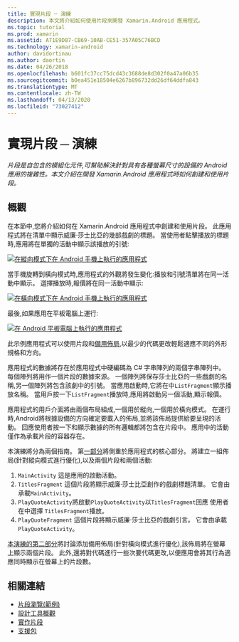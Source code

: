 ```yaml
---
title: 實現片段 ─ 演練
description: 本文將介紹如何使用片段來開發 Xamarin.Android 應用程式。
ms.topic: tutorial
ms.prod: xamarin
ms.assetid: A71E9D87-CB69-10AB-CE51-357A05C76BCD
ms.technology: xamarin-android
author: davidortinau
ms.author: daortin
ms.date: 04/26/2018
ms.openlocfilehash: b601fc37cc75dcd43c3688de8d302f0a47a06b35
ms.sourcegitcommit: b0ea451e18504e6267b896732dd26df64ddfa843
ms.translationtype: MT
ms.contentlocale: zh-TW
ms.lasthandoff: 04/13/2020
ms.locfileid: "73027412"
---
```

# <a name="implementing-fragments---walkthrough"></a>實現片段 ─ 演練

_片段是自包含的模組化元件,可幫助解決針對具有各種螢幕尺寸的設備的 Android 應用的複雜性。本文介紹在開發 Xamarin.Android 應用程式時如何創建和使用片段。_

## <a name="overview"></a>概觀

在本節中,您將介紹如何在 Xamarin.Android 應用程式中創建和使用片段。 此應用程式將在清單中顯示威廉·莎士比亞的幾部戲劇的標題。 當使用者點擊播放的標題時,應用將在單獨的活動中顯示該播放的引號:

[![在縱向模式下在 Android 手機上執行的應用程式](./images/intro-screenshot-phone-sml.png)](./images/intro-screenshot-phone.png#lightbox)

當手機旋轉到橫向模式時,應用程式的外觀將發生變化:播放和引號清單將在同一活動中顯示。 選擇播放時,報價將在同一活動中顯示:

[![在橫向模式下在 Android 手機上執行的應用程式](./images/intro-screenshot-phone-land-sml.png)](./images/intro-screenshot-phone-land.png#lightbox)

最後,如果應用在平板電腦上運行:

[![在 Android 平板電腦上執行的應用程式](./images/intro-screenshot-tablet-sml.png)](./images/intro-screenshot-tablet.png#lightbox)

此示例應用程式可以使用片段和[備用佈局](/xamarin/android/app-fundamentals/resources-in-android/alternate-resources),以最少的代碼更改輕鬆適應不同的外形規格和方向。

應用程式的數據將存在於應用程式中硬編碼為 C# 字串陣列的兩個字串陣列中。 每個陣列將用作一個片段的數據來源。  一個陣列將保存莎士比亞的一些戲劇的名稱,另一個陣列將包含該劇中的引號。 當應用啟動時,它將在中`ListFragment`顯示播放名稱。 當用戶按一下`ListFragment`播放時,應用將啟動另一個活動,顯示報價。

應用程式的用戶介面將由兩個布局組成,一個用於縱向,一個用於橫向模式。 在運行時,Android將根據設備的方向確定要載入的佈局,並將該佈局提供給要呈現的活動。 回應使用者按一下和顯示數據的所有邏輯都將包含在片段中。 應用中的活動僅作為承載片段的容器存在。

本演練將分為兩個指南。 第[一部分](./walkthrough.md)將側重於應用程式的核心部分。 將建立一組佈局(針對縱向模式進行優化),以及兩個片段和兩個活動:

1. `MainActivity`&nbsp;這是應用的啟動活動。
1. `TitlesFragment`&nbsp;這個片段將顯示威廉·莎士比亞創作的戲劇標題清單。 它會由承載`MainActivity`。
1. `PlayQuoteActivity`將啟動`PlayQuoteActivity`以`TitlesFragment`回應 使用者在中選擇&nbsp;`TitlesFragment`播放。
1. `PlayQuoteFragment`&nbsp;這個片段將顯示威廉·莎士比亞的戲劇引言。 它會由承載`PlayQuoteActivity`。

[本演練的第二部分](./walkthrough-landscape.md)將討論添加備用佈局(針對橫向模式進行優化),該佈局將在螢幕上顯示兩個片段。 此外,還將對代碼進行一些次要代碼更改,以便應用會將其行為適應同時顯示在螢幕上的片段數。

## <a name="related-links"></a>相關連結

- [片段瀏覽(範例)](https://docs.microsoft.com/samples/xamarin/monodroid-samples/fragmentswalkthrough)
- [設計工具概觀](~/android/user-interface/android-designer/index.md)
- [實作片段](https://developer.android.com/guide/topics/fundamentals/fragments.html)
- [支援包](https://developer.android.com/sdk/compatibility-library.html)
